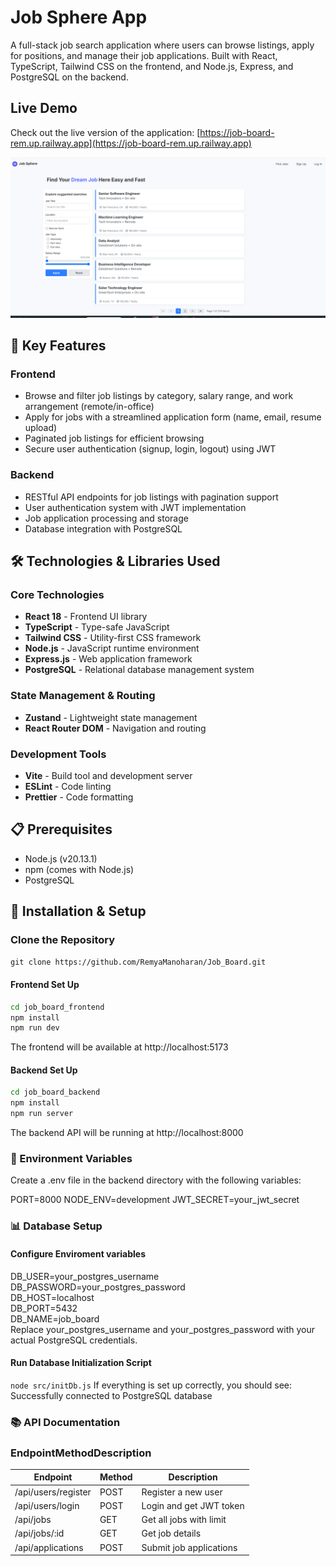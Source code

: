 # Job Sphere App
A full-stack job search application where users can browse listings, apply for positions, and manage their job applications. Built with React, TypeScript, Tailwind CSS on the frontend, and Node.js, Express, and PostgreSQL on the backend.

## Live Demo
Check out the live version of the application: [https://job-board-rem.up.railway.app](https://job-board-rem.up.railway.app)

![Job Board Screenshot](./job_board_frontend/src/assets/HomePage.png)

## 🌟 Key Features
### Frontend
- Browse and filter job listings by category, salary range, and work arrangement (remote/in-office)
- Apply for jobs with a streamlined application form (name, email, resume upload)
- Paginated job listings for efficient browsing
- Secure user authentication (signup, login, logout) using JWT

### Backend
- RESTful API endpoints for job listings with pagination support
- User authentication system with JWT implementation
- Job application processing and storage
- Database integration with PostgreSQL

## 🛠️ Technologies & Libraries Used

### Core Technologies
- **React 18** - Frontend UI library
- **TypeScript** - Type-safe JavaScript
- **Tailwind CSS** - Utility-first CSS framework
- **Node.js** - JavaScript runtime environment
- **Express.js** - Web application framework
- **PostgreSQL** - Relational database management system

### State Management & Routing
- **Zustand** - Lightweight state management
- **React Router DOM** - Navigation and routing

### Development Tools
- **Vite** - Build tool and development server
- **ESLint** - Code linting
- **Prettier** - Code formatting

## 📋 Prerequisites

- Node.js (v20.13.1)
- npm (comes with Node.js)
- PostgreSQL

## 🚀 Installation & Setup

### Clone the Repository
`git clone https://github.com/RemyaManoharan/Job_Board.git`

#### Frontend Set Up
```sh
cd job_board_frontend
npm install
npm run dev
```
The frontend will be available at http://localhost:5173

#### Backend Set Up
```sh
cd job_board_backend
npm install
npm run server
```
The backend API will be running at http://localhost:8000

### 📝 Environment Variables
Create a .env file in the backend directory with the following variables:

PORT=8000
NODE_ENV=development
JWT_SECRET=your_jwt_secret

### 📊 Database Setup

#### Configure Enviroment variables

DB_USER=your_postgres_username\
DB_PASSWORD=your_postgres_password\
DB_HOST=localhost\
DB_PORT=5432\
DB_NAME=job_board\
Replace your_postgres_username and your_postgres_password with your actual PostgreSQL credentials.

#### Run Database Initialization Script
`node src/initDb.js`
If everything is set up correctly, you should see: Successfully connected to PostgreSQL database

### 📚 API Documentation
### EndpointMethodDescription

| Endpoint | Method   | Description |
|----------|----------|----------|
|/api/users/register   |POST  | Register a new user   |
|/api/users/login   | POST  | Login and get JWT token  |
| /api/jobs   | GET  | Get all jobs with limit  |
| /api/jobs/:id   | GET  | Get job details   |
| /api/applications    | POST   | Submit job applications |


